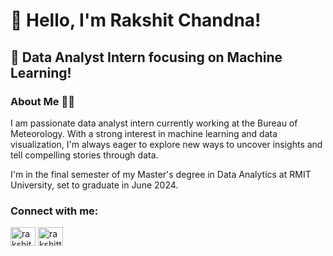 # 👋 Hello, I'm Rakshit Chandna!

## 🚀 Data Analyst Intern focusing on Machine Learning!



### About Me 👨‍💻
I am passionate data analyst intern currently working at the Bureau of Meteorology. With a strong interest in machine learning and data visualization, I'm always eager to explore new ways to uncover insights and tell compelling stories through data. 

I'm in the final semester of my Master's degree in Data Analytics at RMIT University, set to graduate in June 2024.



<h3 align="left">Connect with me:</h3>
<p align="left">
<a href="https://linkedin.com/in/rakshit-chandna" target="blank"><img align="center" src="https://raw.githubusercontent.com/rahuldkjain/github-profile-readme-generator/master/src/images/icons/Social/linked-in-alt.svg" alt="rakshit-chandna" height="30" width="40" /></a>
<a href="https://instagram.com/rakshitt27" target="blank"><img align="center" src="https://raw.githubusercontent.com/rahuldkjain/github-profile-readme-generator/master/src/images/icons/Social/instagram.svg" alt="rakshitt27" height="30" width="40" /></a>
</p>
